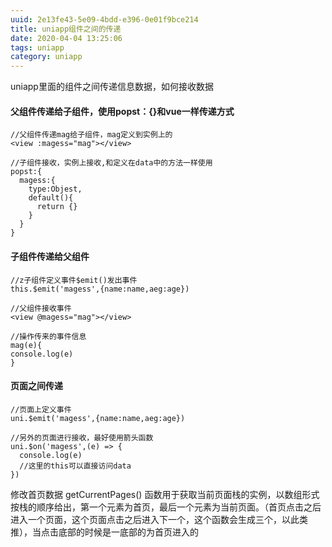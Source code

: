 ```yaml
---
uuid: 2e13fe43-5e09-4bdd-e396-0e01f9bce214
title: uniapp组件之间的传递
date: 2020-04-04 13:25:06
tags: uniapp
category: uniapp
---
```

uniapp里面的组件之间传递信息数据，如何接收数据

####  父组件传递给子组件，使用popst：{}和vue一样传递方式

```
//父组件传递mag给子组件，mag定义到实例上的
<view :magess="mag"></view>

//子组件接收，实例上接收,和定义在data中的方法一样使用
popst:{
  magess:{
    type:Objest,
    default(){
      return {}
    }
  }
}

```

####  子组件传递给父组件

```
//z子组件定义事件$emit()发出事件
this.$emit('magess',{name:name,aeg:age})

//父组件接收事件
<view @magess="mag"></view>

//操作传来的事件信息
mag(e){
console.log(e)
}
```

####  页面之间传递

```
//页面上定义事件
uni.$emit('magess',{name:name,aeg:age})

//另外的页面进行接收，最好使用箭头函数
uni.$on('magess',(e) => {
  console.log(e)
  //这里的this可以直接访问data
})

```

修改首页数据
getCurrentPages() 函数用于获取当前页面栈的实例，以数组形式按栈的顺序给出，第一个元素为首页，最后一个元素为当前页面。（首页点击之后进入一个页面，这个页面点击之后进入下一个，这个函数会生成三个，以此类推），当点击底部的时候是一底部的为首页进入的 